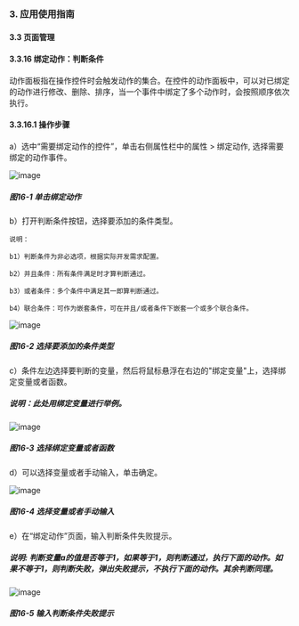 ### 3. 应用使用指南

#### 3.3 页面管理

#### 3.3.16 绑定动作：判断条件

动作面板指在操作控件时会触发动作的集合。在控件的动作面板中，可以对已绑定的动作进行修改、删除、排序，当一个事件中绑定了多个动作时，会按照顺序依次执行。

#### 3.3.16.1 操作步骤

a）选中“需要绑定动作的控件”，单击右侧属性栏中的属性 > 绑定动作, 选择需要绑定的动作事件。

![image](https://user-images.githubusercontent.com/79617492/215719572-cc102246-af7a-44e0-b3c3-853d37005466.png)

##### 图16-1 单击绑定动作

b）打开判断条件按钮，选择要添加的条件类型。

```
说明：

b1）判断条件为非必选项，根据实际开发需求配置。

b2）并且条件：所有条件满足时才算判断通过。

b3）或者条件：多个条件中满足其一即算判断通过。

b4）联合条件：可作为嵌套条件，可在并且/或者条件下嵌套一个或多个联合条件。
```

![image](https://user-images.githubusercontent.com/79617492/215719600-80e9fae9-c36e-4654-8ae4-037e55beb4cf.png)

##### 图16-2 选择要添加的条件类型

c）条件左边选择要判断的变量，然后将鼠标悬浮在右边的"绑定变量"上，选择绑定变量或者函数。

##### 说明：此处用绑定变量进行举例。

![image](https://user-images.githubusercontent.com/79617492/215719621-3c93f633-db0e-44e6-8cff-a4af16c680c7.png)

##### 图16-3 选择绑定变量或者函数

d）可以选择变量或者手动输入，单击确定。

![image](https://user-images.githubusercontent.com/79617492/215719648-25a7b843-96b8-4723-9893-24d4b029eb3c.png)

##### 图16-4 选择变量或者手动输入

e）在“绑定动作”页面，输入判断条件失败提示。

##### 说明: 判断变量a的值是否等于1，如果等于1，则判断通过，执行下面的动作。如果不等于1，则判断失败，弹出失败提示，不执行下面的动作。其余判断同理。

![image](https://user-images.githubusercontent.com/79617492/215719672-e5c7642d-586c-457e-8382-659127ce5b9f.png)

##### 图16-5 输入判断条件失败提示

